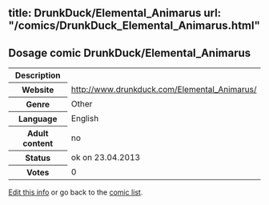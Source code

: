 title: DrunkDuck/Elemental_Animarus
url: "/comics/DrunkDuck_Elemental_Animarus.html"
---
Dosage comic DrunkDuck/Elemental_Animarus
-----------------------------------------

<table class="comicinfo">
<tr>
<th>Description</th><td></td>
</tr>
<tr>
<th>Website</th><td><a href="http://www.drunkduck.com/Elemental_Animarus/">http://www.drunkduck.com/Elemental_Animarus/</a></td>
</tr>
<tr>
<th>Genre</th><td>Other</td>
</tr>
<tr>
<th>Language</th><td>English</td>
</tr>
<tr>
<th>Adult content</th><td>no</td>
</tr>
<tr>
<th>Status</th><td>ok on 23.04.2013</td>
</tr>
<tr>
<th>Votes</th><td>0</div></td>
</tr>
</table>

[Edit this info](/comics/DrunkDuck_Elemental_Animarus_edit.html) or go back to the [comic list](../comic-index.html).
